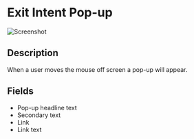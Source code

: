 # Exit Intent Pop-up

![Screenshot](https://github.com/optimizely/extension-library/blob/master/Extensions/Editor%20Extensions/Exit%20Intent%20Pop-up/screenshot.png)

## Description

When a user moves the mouse off screen a pop-up will appear. 

## Fields

* Pop-up headline text
* Secondary text
* Link
* Link text

